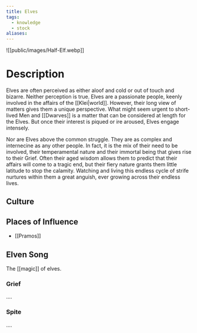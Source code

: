 ```yaml
---
title: Elves
tags:
  - knowledge
  - stock
aliases:
---
```

![[public/images/Half-Elf.webp]]
# Description
Elves are often perceived as either aloof and cold or out of touch and bizarre. Neither perception is true. Elves are a passionate people, keenly involved in the affairs of the [[Klei|world]]. However, their long view of matters gives them a unique perspective. What might seem urgent to short-lived Men and [[Dwarves]] is a matter that can be considered at length for the Elves. But once their interest is piqued or ire aroused, Elves engage intensely.

Nor are Elves above the common struggle. They are as complex and internecine as any other people. In fact, it is the mix of their need to be involved, their temperamental nature and their immortal being that gives rise to their Grief. Often their aged wisdom allows them to predict that their affairs will come to a tragic end, but their fiery nature grants them little latitude to stop the calamity. Watching and living this endless cycle of strife nurtures within them a great anguish, ever growing across their endless lives.

## Culture


## Places of Influence
* [[Pramos]]

## Elven Song
The [[magic]] of elves.

### Grief
....

### Spite
....
